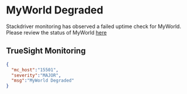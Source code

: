 # MyWorld Degraded
Stackdriver monitoring has observed a failed uptime check for MyWorld. 
Please review the status of MyWorld [here](https://console.cloud.google.com/home/dashboard?project=${project_id})

## TrueSight Monitoring
```json
{
  "mc_host":"15501",
  "severity":"MAJOR",
  "msg":"MyWorld Degraded"
}
```

